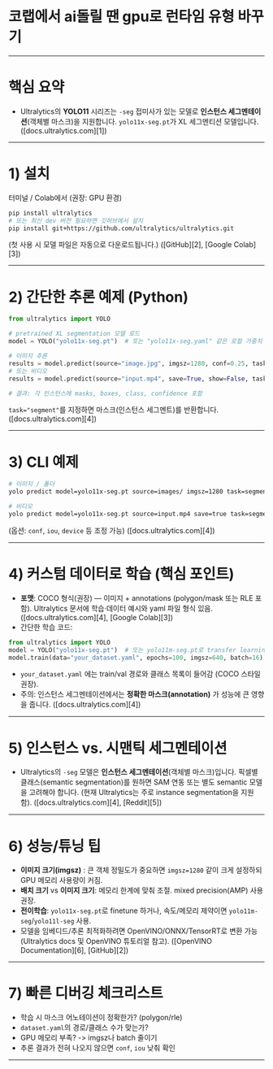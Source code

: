 # 코랩에서 ai돌릴 땐 gpu로 런타임 유형 바꾸기 
---

# 핵심 요약

* Ultralytics의 **YOLO11** 시리즈는 `-seg` 접미사가 있는 모델로 **인스턴스 세그멘테이션**(객체별 마스크)을 지원합니다. `yolo11x-seg.pt`가 XL 세그멘티션 모델입니다. ([docs.ultralytics.com][1])

---

# 1) 설치

터미널 / Colab에서 (권장: GPU 환경)

```bash
pip install ultralytics
# 또는 최신 dev 버전 필요하면 깃허브에서 설치
pip install git+https://github.com/ultralytics/ultralytics.git
```

(첫 사용 시 모델 파일은 자동으로 다운로드됩니다.) ([GitHub][2], [Google Colab][3])

---

# 2) 간단한 **추론** 예제 (Python)

```python
from ultralytics import YOLO

# pretrained XL segmentation 모델 로드
model = YOLO("yolo11x-seg.pt")  # 또는 "yolo11x-seg.yaml" 같은 로컬 가중치

# 이미지 추론
results = model.predict(source="image.jpg", imgsz=1280, conf=0.25, task="segment")
# 또는 비디오
results = model.predict(source="input.mp4", save=True, show=False, task="segment")

# 결과: 각 인스턴스에 masks, boxes, class, confidence 포함
```

`task="segment"`를 지정하면 마스크(인스턴스 세그멘트)를 반환합니다. ([docs.ultralytics.com][4])

---

# 3) CLI 예제

```bash
# 이미지 / 폴더
yolo predict model=yolo11x-seg.pt source=images/ imgsz=1280 task=segment

# 비디오
yolo predict model=yolo11x-seg.pt source=input.mp4 save=true task=segment
```

(옵션: `conf`, `iou`, `device` 등 조정 가능) ([docs.ultralytics.com][4])

---

# 4) 커스텀 데이터로 학습 (핵심 포인트)

* **포맷**: COCO 형식(권장) — 이미지 + annotations (polygon/mask 또는 RLE 포함). Ultralytics 문서에 학습·데이터 예시와 yaml 파일 형식 있음. ([docs.ultralytics.com][4], [Google Colab][3])
* 간단한 학습 코드:

```python
from ultralytics import YOLO
model = YOLO("yolo11x-seg.pt")  # 또는 yolo11m-seg.pt로 transfer learning
model.train(data="your_dataset.yaml", epochs=100, imgsz=640, batch=16)
```

* `your_dataset.yaml` 에는 train/val 경로와 클래스 목록이 들어감 (COCO 스타일 권장).
* 주의: 인스턴스 세그멘테이션에서는 **정확한 마스크(annotation)** 가 성능에 큰 영향을 줍니다. ([docs.ultralytics.com][4])

---

# 5) 인스턴스 vs. 시맨틱 세그멘테이션

* Ultralytics의 `-seg` 모델은 **인스턴스 세그멘테이션**(객체별 마스크)입니다. 픽셀별 클래스(semantic segmentation)를 원하면 SAM 연동 또는 별도 semantic 모델을 고려해야 합니다. (현재 Ultralytics는 주로 instance segmentation을 지원함). ([docs.ultralytics.com][4], [Reddit][5])

---

# 6) 성능/튜닝 팁

* **이미지 크기(imgsz)** : 큰 객체 정밀도가 중요하면 `imgsz=1280` 같이 크게 설정하되 GPU 메모리 사용량이 커짐.
* **배치 크기** vs **이미지 크기**: 메모리 한계에 맞춰 조절. mixed precision(AMP) 사용 권장.
* **전이학습**: `yolo11x-seg.pt`로 finetune 하거나, 속도/메모리 제약이면 `yolo11m-seg`/`yolo11l-seg` 사용.
* 모델을 임베디드/추론 최적화하려면 OpenVINO/ONNX/TensorRT로 변환 가능 (Ultralytics docs 및 OpenVINO 튜토리얼 참고). ([OpenVINO Documentation][6], [GitHub][2])

---

# 7) 빠른 디버깅 체크리스트

* 학습 시 마스크 어노테이션이 정확한가? (polygon/rle)
* `dataset.yaml`의 경로/클래스 수가 맞는가?
* GPU 메모리 부족? -> imgsz나 batch 줄이기
* 추론 결과가 전혀 나오지 않으면 `conf`, `iou` 낮춰 확인

---


